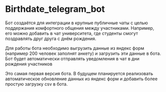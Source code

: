 # Birthdate_telegram_bot

Бот создаётся для интеграции в крупные публичные чаты с целью поддержания комфортного общения между участниками. Например, его можно добавить в чат университета, где студенты смогут поздравлять друг друга с днём рождения.

Для работы бота необходимо выгрузить данные из яндекс форм (например 200 человек заполнят анкету) и загрузить эти данные в бота. Бот будет автоматически отправлять уведомления в чат в дни рождения участников

Это самая первая версия бота. В будущем планируется реализовать автоматическое обновление данных из яндекс форм и добавить более простую загрузку csv в бота.
